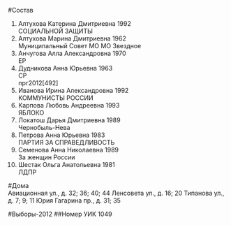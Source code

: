 #Состав
1. Алтухова Катерина Дмитриевна 1992   
    СОЦИАЛЬНОЙ ЗАЩИТЫ
2. Алтухова Марина Дмитриевна 1962   
    Муниципальный Совет МО МО Звездное
3. Анчугова Алла Александровна 1970   
    ЕР
4. Дудникова Анна Юрьевна 1963   
    СР  
    прг2012[492]  
5. Иванова Ирина Александровна 1992   
    КОММУНИСТЫ РОССИИ
6. Карпова Любовь Андреевна 1993   
    ЯБЛОКО
7. Локатош Дарья Дмитриевна 1989   
    Чернобыль-Нева
8. Петрова Анна Юрьевна 1983   
    ПАРТИЯ ЗА СПРАВЕДЛИВОСТЬ
9. Семенова Анна Николаевна 1989   
    За женщин России
10. Шестак Ольга Анатольевна 1981   
    ЛДПР

#Дома  
Авиационная ул., д. 32; 36; 40; 44 Ленсовета ул., д. 16; 20 Типанова ул., д. 7; 9; 11 Юрия Гагарина пр., д. 31; 35

#Выборы-2012
##Номер УИК
1049
